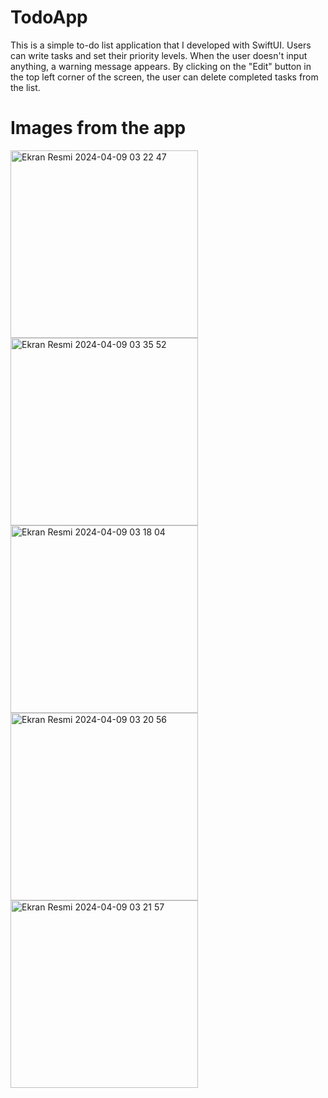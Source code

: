 # TodoApp

This is a simple to-do list application that I developed with SwiftUI. Users can write tasks and set their priority levels. When the user doesn't input anything, a warning message appears. By clicking on the "Edit" button in the top left corner of the screen, the user can delete completed tasks from the list.

# Images from the app
<img width="300" alt="Ekran Resmi 2024-04-09 03 22 47" src="https://github.com/yasinctn/TodoApp/assets/96244256/b384a26e-f5e0-44e5-a307-45cc5cbc11c1">
<img width="300" alt="Ekran Resmi 2024-04-09 03 35 52" src="https://github.com/yasinctn/TodoApp/assets/96244256/af436cbf-3047-4f06-8cc4-78439b458e41">
<img width="300" alt="Ekran Resmi 2024-04-09 03 18 04" src="https://github.com/yasinctn/TodoApp/assets/96244256/2a8b7a4a-cca1-4913-bf0f-40e95bec9f0d">
<img width="300" alt="Ekran Resmi 2024-04-09 03 20 56" src="https://github.com/yasinctn/TodoApp/assets/96244256/f7439779-c25c-4de5-bf5c-06f32367c08a">
<img width="300" alt="Ekran Resmi 2024-04-09 03 21 57" src="https://github.com/yasinctn/TodoApp/assets/96244256/e98ec775-bd35-4d09-a95c-00eadf963058">


